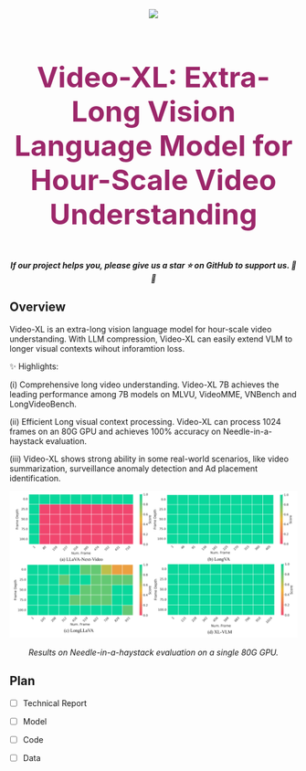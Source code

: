 <p align="center">
    <img src="https://github.com/VectorSpaceLab/Video-XL/blob/main/assets/logo.jpg" width="200" style="margin-bottom: 0.2;"/>
</p>

<h3 align="center" style="font-size: 50px;">
    <a style="color:#9C276A;">
        Video-XL: Extra-Long Vision Language Model for Hour-Scale Video Understanding
    </a>
</h3>
<h5 align="center"> If our project helps you, please give us a star ⭐ on GitHub to support us. 🙏🙏 </h5>

## Overview
Video-XL is an extra-long vision language model for hour-scale video understanding. With LLM compression, Video-XL can easily extend VLM to longer visual contexts wihout inforamtion loss. 

✨ Highlights:

(i) Comprehensive long video understanding. Video-XL 7B achieves the leading performance among 7B models on MLVU, VideoMME, VNBench and LongVideoBench.

(ii) Efficient Long visual context processing. Video-XL can process 1024 frames on an 80G GPU and achieves 100% accuracy on Needle-in-a-haystack evaluation.

(iii) Video-XL shows strong ability in some real-world scenarios, like video summarization, surveillance anomaly detection and Ad placement identification.


<p align="center">
  <img src="./assets/needle.png" alt="Results on Needle-in-a-haystack evaluation on a single 80G GPU." />
</p>

<p align="center"><em>Results on Needle-in-a-haystack evaluation on a single 80G GPU.</em></p>



## Plan

 - [ ] Technical Report
 - [ ] Model
 - [ ] Code
 - [ ] Data



